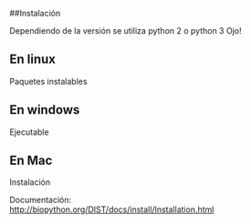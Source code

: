 ##Instalación  
  
Dependiendo de la versión se utiliza python 2 o python 3 Ojo!
  
## En linux  
Paquetes instalables  
  
## En windows  
Ejecutable  
  
## En Mac  
Instalación  

Documentación:  
http://biopython.org/DIST/docs/install/Installation.html  
  
